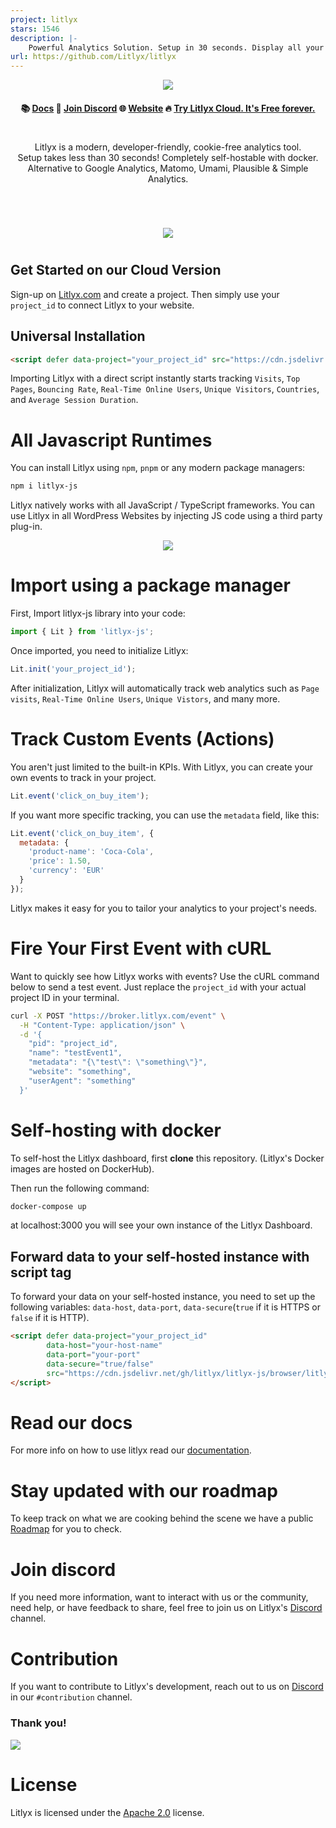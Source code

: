```yaml
---
project: litlyx
stars: 1546
description: |-
    Powerful Analytics Solution. Setup in 30 seconds. Display all your data on a Simple, AI-powered dashboard. Fully self-hostable and GDPR compliant. Alternative to Google Analytics, MixPanel, Plausible, Umami & Matomo.
url: https://github.com/Litlyx/litlyx
---
```



<p align="center">
  <img src="assets/claim.png"/>
</p>

<h4 align="center">
📚 <a href="https://docs.litlyx.com">Docs</a> 👾 <a href="https://discord.gg/9cQykjsmWX">Join Discord</a> 🌐 <a href="https://litlyx.com">Website</a>  🔥 <a href="https://dashboard.litlyx.com">Try Litlyx Cloud. It's Free forever.</a> 
</h4>

#
<p align="center">
  Litlyx is a modern, developer-friendly, cookie-free analytics tool.<br>
  Setup takes less than 30 seconds! Completely self-hostable with docker.<br>
  Alternative to Google Analytics, Matomo, Umami, Plausible & Simple Analytics.
</p>

#

<br />

<p align="center">
  <img src="assets/dashboard-clip.png"/>
</p>

#

## Get Started on our Cloud Version

Sign-up on [Litlyx.com](https://dashboard.litlyx.com) and create a project. Then simply use your `project_id` to connect Litlyx to your website.

## Universal Installation

```html
<script defer data-project="your_project_id" src="https://cdn.jsdelivr.net/gh/litlyx/litlyx-js/browser/litlyx.js"></script>
```

Importing Litlyx with a direct script instantly starts tracking `Visits`, `Top Pages`, `Bouncing Rate`,  `Real-Time Online Users`, `Unique Visitors`, `Countries`, and `Average Session Duration`.

# All Javascript Runtimes

You can install Litlyx using `npm`, `pnpm` or any modern package managers:

```sh
npm i litlyx-js
```

Litlyx natively works with all JavaScript / TypeScript frameworks. You can use Litlyx in all WordPress Websites by injecting JS code using a third party plug-in. 

<p align="center">
  <img src="assets/tech.png" />
</p>

# Import using a package manager

First, Import litlyx-js library into your code:

```js
import { Lit } from 'litlyx-js';
```

Once imported, you need to initialize Litlyx:

```js
Lit.init('your_project_id');
```

After initialization, Litlyx will automatically track web analytics such as `Page visits`, `Real-Time Online Users`, `Unique Vistors`, and many more.

# Track Custom Events (Actions)

You aren't just limited to the built-in KPIs. With Litlyx, you can create your own events to track in your project.

```js
Lit.event('click_on_buy_item');
```

If you want more specific tracking, you can use the `metadata` field, like this:

```js
Lit.event('click_on_buy_item', {
  metadata: {
    'product-name': 'Coca-Cola',
    'price': 1.50,
    'currency': 'EUR'
  }
});
```

Litlyx makes it easy for you to tailor your analytics to your project's needs.


# Fire Your First Event with cURL

Want to quickly see how Litlyx works with events? Use the cURL command below to send a test event. Just replace the `project_id` with your actual project ID in your terminal.

```bash
curl -X POST "https://broker.litlyx.com/event" \
  -H "Content-Type: application/json" \
  -d '{
    "pid": "project_id",
    "name": "testEvent1",
    "metadata": "{\"test\": \"something\"}",
    "website": "something",
    "userAgent": "something"
  }'
```

# Self-hosting with docker

To self-host the Litlyx dashboard, first **clone** this repository. (Litlyx's Docker images are hosted on DockerHub). 

Then run the following command:
```bash
docker-compose up
```

at localhost:3000 you will see your own instance of the Litlyx Dashboard.

## Forward data to your self-hosted instance with script tag

To forward your data on your self-hosted instance, you need to set up the following variables: `data-host`, `data-port`,  `data-secure`(`true` if it is HTTPS or `false` if it is HTTP).

```html
<script defer data-project="your_project_id" 
        data-host="your-host-name" 
        data-port="your-port" 
        data-secure="true/false"
        src="https://cdn.jsdelivr.net/gh/litlyx/litlyx-js/browser/litlyx.js">
</script>
```

# Read our docs

For more info on how to use litlyx read our [documentation](https://docs.litlyx.com). 


# Stay updated with our roadmap

To keep track on what we are cooking behind the scene we have a public [Roadmap](https://litlyx.com/roadmap) for you to check. 


# Join discord

If you need more information, want to interact with us or the community, need help, or have feedback to share, feel free to join us on Litlyx's [Discord](https://discord.gg/9cQykjsmWX) channel.

# Contribution

If you want to contribute to Litlyx's development, reach out to us on [Discord](https://discord.gg/9cQykjsmWX) in our `#contribution` channel.

### Thank you!
<a href="https://github.com/litlyx/litlyx/graphs/contributors">
  <img src="https://contrib.rocks/image?repo=litlyx/litlyx" />
</a>

# License

Litlyx is licensed under the [Apache 2.0](/LICENSE) license.


